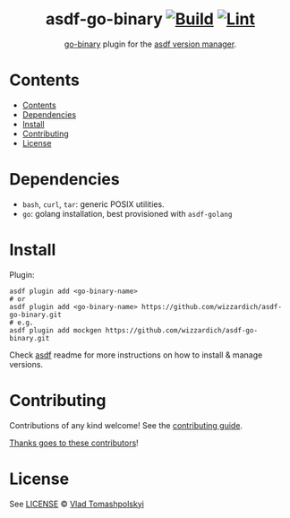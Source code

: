 <div align="center">

# asdf-go-binary [![Build](https://github.com/wizzardich/asdf-go-binary/actions/workflows/build.yml/badge.svg)](https://github.com/wizzardich/asdf-go-binary/actions/workflows/build.yml) [![Lint](https://github.com/wizzardich/asdf-go-binary/actions/workflows/lint.yml/badge.svg)](https://github.com/wizzardich/asdf-go-binary/actions/workflows/lint.yml)

[go-binary](https://github.com/wizzardich/go-binary) plugin for the [asdf version manager](https://asdf-vm.com).

</div>

# Contents

- [Contents](#contents)
- [Dependencies](#dependencies)
- [Install](#install)
- [Contributing](#contributing)
- [License](#license)

# Dependencies

- `bash`, `curl`, `tar`: generic POSIX utilities.
- `go`: golang installation, best provisioned with `asdf-golang`

# Install

Plugin:

```shell
asdf plugin add <go-binary-name>
# or
asdf plugin add <go-binary-name> https://github.com/wizzardich/asdf-go-binary.git
# e.g.
asdf plugin add mockgen https://github.com/wizzardich/asdf-go-binary.git
```


Check [asdf](https://github.com/asdf-vm/asdf) readme for more instructions on how to
install & manage versions.

# Contributing

Contributions of any kind welcome! See the [contributing guide](contributing.md).

[Thanks goes to these contributors](https://github.com/wizzardich/asdf-go-binary/graphs/contributors)!

# License

See [LICENSE](LICENSE) © [Vlad Tomashpolskyi](https://github.com/wizzardich/)
